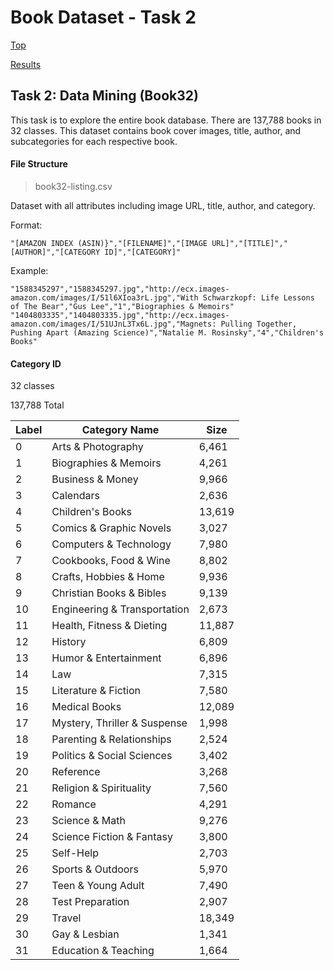 # Book Dataset - Task 2

[Top](/../../)

[Results](/../../docs/results.md)

## Task 2: Data Mining (Book32)

This task is to explore the entire book database. There are 137,788 books in 32 classes. This dataset contains book cover images, title, author, and subcategories for each respective book.

#### File Structure

>book32-listing.csv

Dataset with all attributes including image URL, title, author, and category.

Format:
```
"[AMAZON INDEX (ASIN)}","[FILENAME]","[IMAGE URL]","[TITLE]","[AUTHOR]","[CATEGORY ID]","[CATEGORY]"
```

Example:
```
"1588345297","1588345297.jpg","http://ecx.images-amazon.com/images/I/51l6XIoa3rL.jpg","With Schwarzkopf: Life Lessons of The Bear","Gus Lee","1","Biographies & Memoirs"
"1404803335","1404803335.jpg","http://ecx.images-amazon.com/images/I/51UJnL3Tx6L.jpg","Magnets: Pulling Together, Pushing Apart (Amazing Science)","Natalie M. Rosinsky","4","Children's Books"
```

#### Category ID

32 classes

137,788 Total

|Label|Category Name|Size|
|---|---|---|
|0|Arts & Photography|6,461|
|1|Biographies & Memoirs|4,261|
|2|Business & Money|9,966|
|3|Calendars|2,636|
|4|Children's Books|13,619|
|5|Comics & Graphic Novels|3,027|
|6|Computers & Technology|7,980|
|7|Cookbooks, Food & Wine|8,802|
|8|Crafts, Hobbies & Home|9,936|
|9|Christian Books & Bibles|9,139|
|10|Engineering & Transportation|2,673|
|11|Health, Fitness & Dieting|11,887|
|12|History|6,809|
|13|Humor & Entertainment|6,896|
|14|Law|7,315|
|15|Literature & Fiction|7,580|
|16|Medical Books|12,089|
|17|Mystery, Thriller & Suspense|1,998|
|18|Parenting & Relationships|2,524|
|19|Politics & Social Sciences|3,402|
|20|Reference|3,268|
|21|Religion & Spirituality|7,560|
|22|Romance|4,291|
|23|Science & Math|9,276|
|24|Science Fiction & Fantasy|3,800|
|25|Self-Help|2,703|
|26|Sports & Outdoors|5,970|
|27|Teen & Young Adult|7,490|
|28|Test Preparation|2,907|
|29|Travel|18,349|
|30|Gay & Lesbian|1,341|
|31|Education & Teaching|1,664|